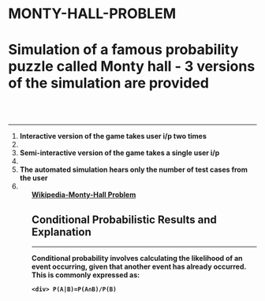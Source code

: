 # MONTY-HALL-PROBLEM
<h1><b>Simulation of a famous probability puzzle called Monty hall - 3 versions of the simulation are provided </b></h1> 
<br>
<br>
<hr>
<ol>
  <li><b>Interactive version of the game takes user i/p two times</b><li>
  <li><b>Semi-interactive version of the game takes a single user i/p </b><li>
  <li><b>The automated simulation hears only the number of test cases from the user</b><li>
<ol>
<a href="https://en.wikipedia.org/wiki/Monty_Hall_problem"><b>Wikipedia-Monty-Hall Problem<b></a><br>
<h2><b>Conditional Probabilistic Results and Explanation<b></h2>
<hr>
  
<div>Conditional probability involves calculating the likelihood of an event occurring, given that another event has already occurred. This is commonly expressed as:</div>

    <div> P(A|B)=P(A∩B)/P(B)
    
    

  



